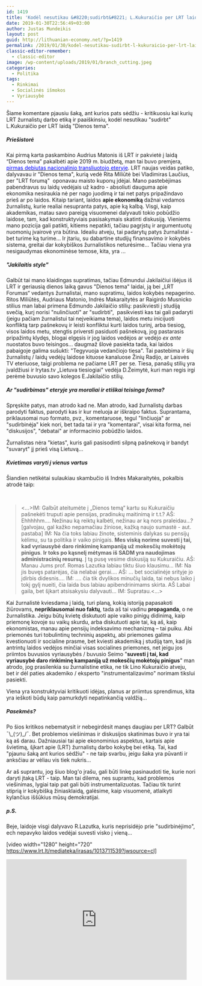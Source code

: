 ```yaml
---
id: 1419
title: 'Kodėl nesutikau &#8220;sudirbt&#8221; L.Kukuraičio per LRT laidą &#8220;Dienos tema&#8221;'
date: 2019-01-30T22:56:49+03:00
author: Justas Mundeikis
layout: post
guid: http://lithuanian-economy.net/?p=1419
permalink: /2019/01/30/kodel-nesutikau-sudirbt-l-kukuraicio-per-lrt-laida-dienos-tema/
classic-editor-remember:
  - classic-editor
image: /wp-content/uploads/2019/01/branch_cutting.jpeg
categories:
  - Politika
tags:
  - Rinkimai
  - Socialinės išmokos
  - Vyriausybė
---
```

Šiame komentare pjausiu šaką, ant kurios pats sėdžiu - kritikuosiu kai kurių LRT žurnalistų darbo etiką ir paaiškinsiu, kodėl nesutikau "sudirbt" L.Kukuraičio per LRT laidą "Dienos tema".
<h5>Priešistorė</h5>
Kai pirmą karta paskambino Audrius Matonis iš LRT ir pakvietė į laidą “Dienos tema” pakalbėti apie 2019 m. biudžetą, man tai buvo premjera, <a href="https://www.youtube.com/watch?v=2WbmNpIe2vc" target="_blank" rel="noopener"><span style="color: #0000ff;">pirmas debiutas nacionalinio transliuotojo eteryje</span></a>. LRT naujas veidas patiko, dalyvavau ir "Dienos tema", kurią vedė Rita Miliūtė bei Vladimiras Laučius,  per "LRT forumą"  oponavau maisto kuponų įdėjai.<!--more-->
Mano pastebėjimas pabendravus su laidų vedėjais už kadro - absoliuti dauguma apie ekonomika nesiraukia nė per nago juodimą ir tai net patys pripažindavo prieš ar po laidos. Kitaip tariant, laidos <strong>apie ekonomiką </strong>dažnai vedamos žurnalistų, kurie realiai nesupranta patys, apie ką kalbą.
Visgi, kaip akademikas, matau savo pareigą visuomenei dalyvauti tokio pobūdžio laidose, tam, kad konstruktyviais pasisakymais skatinti diskusiją. Vieniems mano pozicija gali patikti, kitiems nepatikti, tačiau pagrįstų ir argumentuotų nuomonių įvairovė yra būtina. Idealiu atveju, tai padarytų patys žurnalistai - bet turime ką turime... Ir įtariu, su dabartine studijų finansavimo ir kokybės sistema, greitai dar kokybiškos žurnalistikos neturėsime... Tačiau viena yra nesigaudymas ekonominėse temose, kita, yra ...
<h5><em>"Jakilaitis style"</em></h5>
Galbūt tai mano klaidingas supratimas, tačiau Edmundui Jakilaičiui išėjus iš LRT ir geriausią dienos laiką gavus "Dienos tema" laidai, ją bei „LRT Forumas“ vedantys žurnalistai, mano supratimu, laidos kokybės nepagerino. Ritos Miliūtės, Audriaus Matonio, Indrės Makaraitytės ar Raigirdo Musnicko stilius man labai primena Edmundo Jakilaičio stilių: pasikviesti į studiją svečią, kurį norisi "nulinčiuoti" ar "sudirbti",  pasikviesti kas tai gali padaryti (jeigu pačiam žurnalistui tai neįveikiama tema), laidos metu inicijuoti konfliktą tarp pašnekovų ir leisti konfliktui kurti laidos turinį, arba tiesiog, visos laidos metu, stengtis priversti pasiduoti pašnekovą, jog pastarasis pripažintų klydęs, blogai elgęsis ir jog laidos vedėjos ar vedėjo <em>ex ante</em> nuostatos buvo teisingos... daugmaž šlovė pasiekta tada, kai laidos pabaigoje galima sušukti: "Tegyvuoja vedančiojo tiesa". Tai pastebima ir šių žurnalistų / laidų vedėjų laidose kituose kanaluose Žinių Radijo, ar Laisvės TV eteriuose, taigi problema ne pačiame LRT per se.
Tiesa, panašų stilių yra įvaldžiusi ir lrytas.tv „Lietuva tiesiogiai" vedėja D.Žeimytė, kuri man regis irgi perėmė buvusio savo kolegos E.Jakilaičio stilių.
<h5>Ar "sudirbimas" eteryje yra moraliai ir etiškai teisinga forma?</h5>
Spręskite patys, man atrodo kad ne. Man atrodo, kad žurnalistų darbas parodyti faktus, parodyti kas ir kur meluoja ar iškraipo faktus. Suprantama, priklausomai nuo formato, pvz., komentaruose, tegul "linčiuoja" ar "sudirbinėja" kiek nori, bet tada tai ir yra "komentarai", visai kita forma, nei "diskusijos", "debatai" ar informacinio pobūdžio laidos.

Žurnalistas nėra "kietas", kuris gali pasisodinti silpną pašnekovą ir bandyt "suvaryt" jį prieš visą Lietuvą...
<h5>Kvietimas varyti į vienus vartus</h5>
Šiandien netikėtai sulaukiau skambučio iš Indrės Makaraitytės, pokalbis atrodė taip:

&nbsp;
<blockquote>&lt;...&gt;IM: Galbūt ateitumėte į „Dienos temą“ kartu su Kukuraičiu pašnekėti truputi apie pensijas, pradinukų maitinimą ir t.t.?
AŠ: Ehhhhhm…. Nežinau ką reiktų kalbėti, nežinau ar ką nors praleidau…? [galvojau, gal kažko nepamačiau žiniose, kažką naujo sumastė - aut. pastaba]
IM: Na čia toks labiau žinote, sisteminis dalykas su pensijų kėlimu, su ta politika ir vaiko pinigais. <strong>Mes viską norime suvesti į tai, kad vyriausybė daro rinkiminę kampaniją už mokesčių mokėtojų pinigus</strong>. <strong>Ir toks po kąsnelį mėtymas iš SADM yra naudojimas administracinių resursų</strong>. Į tą pusę vesime diskusiją su Kukuraičiu.
AŠ: Manau Jums prof. Romas Lazutka labiau tiktu šiuo klausimu...
IM: Na jis buvęs patarėjas, čia nelabai gerai….
AŠ: … bet socialinėje srityje jo įdirbis didesnis….
IM: …. čia tik dvylikos minučių laida, tai nebus laiko į tokį gylį nueiti, čia laida bus labiau apibendrinimams skirta.
AŠ Labai gaila, bet šįkart atsisakysiu dalyvauti...
IM: Supratau.&lt;...&gt;</blockquote>
Kai žurnalistė kviesdama į laidą, turi planą, kokią istoriją papasakoti žiūrovams, <strong>nepriklausomai nuo faktų</strong>, tada aš tai vadinu <strong>propaganda</strong>, o ne žurnalistika.
Jeigu būtų kvietę diskutuoti apie vaiko pinigų didinimą, kaip priemonę kovoje su vaikų skurdu, arba diskutuoti apie tai, ką aš, kaip ekonomistas, manau apie pensijų indeksavimo mechanizmą – tai puiku. Abi priemonės turi tobulintinų techninių aspektų, abi priemones galima kvestionuoti ir socialine prasme, bet kviesti akademiką į studiją tam, kad jis antrintų laidos vedėjos minčiai visas socialines priemones, net jeigu jos priimtos buvusios vyriausybės / buvusio Seimo "<strong>suvesti į tai, kad vyriausybė daro rinkiminę kampaniją už mokesčių mokėtojų pinigus</strong>" man atrodo, jog prasilenkia su žurnalistine etika, ne tik Lino Kukuraičio atveju, bet ir dėl paties akademiko / eksperto "instrumentalizavimo" norimam tikslui pasiekti.

Viena yra konstruktyviai kritikuoti idėjas, planus ar priimtus sprendimus, kita yra ieškoti būdų kaip pamurkdyti nepatinkančią valdžią…
<h5>Pasekmės?</h5>
Po šios kritikos nebematysit ir nebegirdėsit manęs daugiau per LRT? Galbūt ¯\_(ツ)_/¯. Bet problemos viešinimas ir diskusijos skatinimas buvo ir yra tai ką aš darau. Dažniausiai tai apie ekonominius aspektus, kartais apie švietimą, šįkart apie (LRT) žurnalistų darbo kokybę bei etiką. Tai, kad "pjaunu šaką ant kurios sėdžiu" - ne taip svarbu, jeigu šaka yra pūvanti ir anksčiau ar vėliau vis tiek nukris...

Ar aš suprantu, jog šiuo blog'o įrašu, gali būti linkę pasinaudoti tie, kurie nori daryti įtaką LRT - taip. Man tai dilema, nes suprantu, kad problemos viešinimas, lygiai taip pat gali būti instrumentalizuotas. Tačiau tik turint stiprią ir kokybišką žiniasklaidą, galėsime, kaip visuomenė, atlaikyti kylančius iššūkius mūsų demokratijai.
<h5>p.S.</h5>
Beje, laidoje visgi dalyvavo R.Lazutka, kuris neprisidėjo prie "sudirbinėjimo", ech nepavyko laidos vedėjai suvesti visko į vieną...

[video width="1280" height="720" https://www.lrt.lt/mediateka/irasas/1013711539?jwsource=cl]

<iframe src="https://www.lrt.lt/mediateka/irasas/1013711539?embed" width="480" height="320" frameborder="0" scrolling="no"><span style="display: inline-block; width: 0px; overflow: hidden; line-height: 0;" data-mce-type="bookmark" class="mce_SELRES_start">﻿</span></iframe>